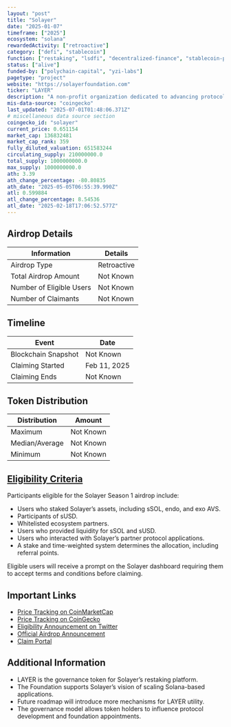 ```yaml
---
layout: "post"
title: "Solayer"
date: "2025-01-07"
timeframe: ["2025"]
ecosystem: "solana"
rewardedActivity: ["retroactive"]
category: ["defi", "stablecoin"]
function: ["restaking", "lsdfi", "decentralized-finance", "stablecoin-protocol"]
status: ["alive"]
funded-by: ["polychain-capital", "yzi-labs"]
pagetype: "project"
website: "https://solayerfoundation.com"
ticker: "LAYER"
description: "A non-profit organization dedicated to advancing protocols that drive Solana Virtual Machine (SVM) scaling."
mis-data-source: "coingecko"
last_updated: "2025-07-01T01:48:06.371Z"
# miscellaneous data source section
coingecko_id: "solayer"
current_price: 0.651154
market_cap: 136832481
market_cap_rank: 359
fully_diluted_valuation: 651583244
circulating_supply: 210000000.0
total_supply: 1000000000.0
max_supply: 1000000000.0
ath: 3.39
ath_change_percentage: -80.80835
ath_date: "2025-05-05T06:55:39.990Z"
atl: 0.599884
atl_change_percentage: 8.54536
atl_date: "2025-02-18T17:06:52.577Z"
---
```


## Airdrop Details

| Information              | Details     |
| ------------------------ | ----------- |
| Airdrop Type             | Retroactive |
| Total Airdrop Amount     | Not Known   |
| Number of Eligible Users | Not Known   |
| Number of Claimants      | Not Known   |

## Timeline

| Event               | Date         |
| ------------------- | ------------ |
| Blockchain Snapshot | Not Known    |
| Claiming Started    | Feb 11, 2025 |
| Claiming Ends       | Not Known    |

## Token Distribution

| Distribution   | Amount    |
| -------------- | --------- |
| Maximum        | Not Known |
| Median/Average | Not Known |
| Minimum        | Not Known |

## [Eligibility Criteria](https://x.com/solayer_labs/status/1874881596181897228)

Participants eligible for the Solayer Season 1 airdrop include:

- Users who staked Solayer’s assets, including sSOL, endo, and exo AVS.
- Participants of sUSD.
- Whitelisted ecosystem partners.
- Users who provided liquidity for sSOL and sUSD.
- Users who interacted with Solayer’s partner protocol applications.
- A stake and time-weighted system determines the allocation, including referral points.

Eligible users will receive a prompt on the Solayer dashboard requiring them to accept terms and conditions before claiming.

## Important Links

- [Price Tracking on CoinMarketCap](https://coinmarketcap.com/currencies/solayer)
- [Price Tracking on CoinGecko](https://www.coingecko.com/en/coins/solayer)
- [Eligibility Announcement on Twitter](https://x.com/solayer_labs/status/1874881596181897228)
- [Official Airdrop Announcement](https://x.com/SolayerFdn/status/1887958660166381814)
- [Claim Portal](https://claim.solayer.foundation)

## Additional Information

- LAYER is the governance token for Solayer’s restaking platform.
- The Foundation supports Solayer’s vision of scaling Solana-based applications.
- Future roadmap will introduce more mechanisms for LAYER utility.
- The governance model allows token holders to influence protocol development and foundation appointments.